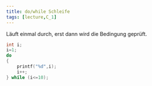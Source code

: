 ```yaml
---
title: do/while Schleife
tags: [lecture,C_1]
---
```


Läuft einmal durch, erst dann wird die Bedingung geprüft.
```c
int i;
i=1;
do 
{
    printf("%d",i);
    i++;
} while (i<=10);
```



